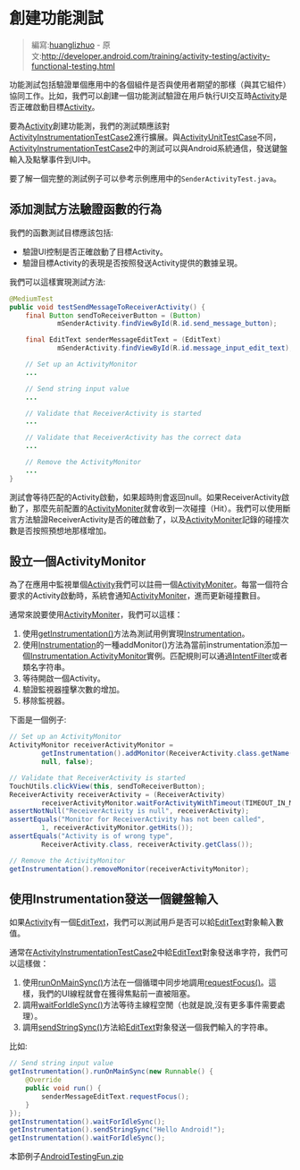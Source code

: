 # 創建功能測試

> 編寫:[huanglizhuo](https://github.com/huanglizhuo) - 原文:<http://developer.android.com/training/activity-testing/activity-functional-testing.html>

功能測試包括驗證單個應用中的各個組件是否與使用者期望的那樣（與其它組件）協同工作。比如，我們可以創建一個功能測試驗證在用戶執行UI交互時[Activity](http://developer.android.com/reference/android/app/Activity.html)是否正確啟動目標[Activity](http://developer.android.com/reference/android/app/Activity.html)。

要為[Activity](http://developer.android.com/reference/android/app/Activity.html)創建功能測，我們的測試類應該對[ActivityInstrumentationTestCase2](http://developer.android.com/reference/android/test/ActivityInstrumentationTestCase2.html)進行擴展。與[ActivityUnitTestCase](http://developer.android.com/reference/android/test/ActivityUnitTestCase.html)不同，[ActivityInstrumentationTestCase2](http://developer.android.com/reference/android/test/ActivityInstrumentationTestCase2.html)中的測試可以與Android系統通信，發送鍵盤輸入及點擊事件到UI中。

要了解一個完整的測試例子可以參考示例應用中的`SenderActivityTest.java`。

## 添加測試方法驗證函數的行為

我們的函數測試目標應該包括:

* 驗證UI控制是否正確啟動了目標Activity。
* 驗證目標Activity的表現是否按照發送Activity提供的數據呈現。

我們可以這樣實現測試方法:

```java
@MediumTest
public void testSendMessageToReceiverActivity() {
    final Button sendToReceiverButton = (Button)
            mSenderActivity.findViewById(R.id.send_message_button);

    final EditText senderMessageEditText = (EditText)
            mSenderActivity.findViewById(R.id.message_input_edit_text);

    // Set up an ActivityMonitor
    ...

    // Send string input value
    ...

    // Validate that ReceiverActivity is started
    ...

    // Validate that ReceiverActivity has the correct data
    ...

    // Remove the ActivityMonitor
    ...
}
```

測試會等待匹配的Activity啟動，如果超時則會返回null。如果ReceiverActivity啟動了，那麼先前配置的[ActivityMoniter](http://developer.android.com/reference/android/app/Instrumentation.ActivityMonitor.html)就會收到一次碰撞（Hit）。我們可以使用斷言方法驗證ReceiverActivity是否的確啟動了，以及[ActivityMoniter](http://developer.android.com/reference/android/app/Instrumentation.ActivityMonitor.html)記錄的碰撞次數是否按照預想地那樣增加。

## 設立一個ActivityMonitor

為了在應用中監視單個[Activity](http://developer.android.com/reference/android/app/Activity.html)我們可以註冊一個[ActivityMoniter](http://developer.android.com/reference/android/app/Instrumentation.ActivityMonitor.html)。每當一個符合要求的Activity啟動時，系統會通知[ActivityMoniter](http://developer.android.com/reference/android/app/Instrumentation.ActivityMonitor.html)，進而更新碰撞數目。

通常來說要使用[ActivityMoniter](http://developer.android.com/reference/android/app/Instrumentation.ActivityMonitor.html)，我們可以這樣：

1. 使用<a href="http://developer.android.com/reference/android/test/InstrumentationTestCase.html#getInstrumentation()">getInstrumentation()</a>方法為測試用例實現[Instrumentation](http://developer.android.com/reference/android/app/Instrumentation.html)。
2. 使用[Instrumentation](http://developer.android.com/reference/android/app/Instrumentation.html)的一種addMonitor()方法為當前instrumentation添加一個[Instrumentation.ActivityMonitor](http://developer.android.com/reference/android/app/Instrumentation.ActivityMonitor.html)實例。匹配規則可以通過[IntentFilter](http://developer.android.com/reference/android/content/IntentFilter.html)或者類名字符串。
3. 等待開啟一個Activity。
4. 驗證監視器撞擊次數的增加。
5. 移除監視器。

下面是一個例子:

```java
// Set up an ActivityMonitor
ActivityMonitor receiverActivityMonitor =
        getInstrumentation().addMonitor(ReceiverActivity.class.getName(),
        null, false);

// Validate that ReceiverActivity is started
TouchUtils.clickView(this, sendToReceiverButton);
ReceiverActivity receiverActivity = (ReceiverActivity)
        receiverActivityMonitor.waitForActivityWithTimeout(TIMEOUT_IN_MS);
assertNotNull("ReceiverActivity is null", receiverActivity);
assertEquals("Monitor for ReceiverActivity has not been called",
        1, receiverActivityMonitor.getHits());
assertEquals("Activity is of wrong type",
        ReceiverActivity.class, receiverActivity.getClass());

// Remove the ActivityMonitor
getInstrumentation().removeMonitor(receiverActivityMonitor);
```

## 使用Instrumentation發送一個鍵盤輸入

如果[Activity](http://developer.android.com/reference/android/app/Activity.html)有一個[EditText](http://developer.android.com/reference/android/widget/EditText.html)，我們可以測試用戶是否可以給[EditText](http://developer.android.com/reference/android/widget/EditText.html)對象輸入數值。

通常在[ActivityInstrumentationTestCase2](http://developer.android.com/reference/android/test/ActivityInstrumentationTestCase2.html)中給[EditText](http://developer.android.com/reference/android/widget/EditText.html)對象發送串字符，我們可以這樣做：

1. 使用<a href="http://developer.android.com/reference/android/app/Instrumentation.html#runOnMainSync(java.lang.Runnable)">runOnMainSync()</a>方法在一個循環中同步地調用<a href="http://developer.android.com/reference/android/view/View.html#requestFocus()">requestFocus()</a>。這樣，我們的UI線程就會在獲得焦點前一直被阻塞。
2. 調用<a href="http://developer.android.com/reference/android/app/Instrumentation.html#waitForIdleSync()">waitForIdleSync()</a>方法等待主線程空閒（也就是說,沒有更多事件需要處理）。
3. 調用<a href="http://developer.android.com/reference/android/app/Instrumentation.html#sendStringSync(java.lang.String)">sendStringSync()</a>方法給[EditText](http://developer.android.com/reference/android/widget/EditText.html)對象發送一個我們輸入的字符串。

比如:

```java
// Send string input value
getInstrumentation().runOnMainSync(new Runnable() {
    @Override
    public void run() {
        senderMessageEditText.requestFocus();
    }
});
getInstrumentation().waitForIdleSync();
getInstrumentation().sendStringSync("Hello Android!");
getInstrumentation().waitForIdleSync();
```

本節例子[AndroidTestingFun.zip](http://developer.android.com/shareables/training/AndroidTestingFun.zip)
